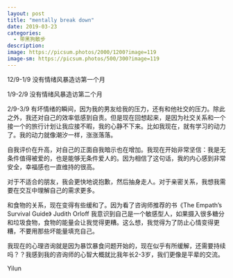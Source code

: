 ```yaml
---
layout: post
title: "mentally break down"
date: 2019-03-23
categories:
  - 带黑狗散步
description:
image: https://picsum.photos/2000/1200?image=119
image-sm: https://picsum.photos/500/300?image=119
---
```

12/9-1/9 没有情绪风暴造访第一个月

1/9-2/9 没有情绪风暴造访第二个月

2/9-3/9 有坏情绪的瞬间，因为我的男友给我的压力，还有和他社交的压力。除此之外<!--break-->，我还对自己的效率低感到自责。但是现在回想起来，是因为社交关系和一个接一个的旅行计划让我应接不暇，我的心静不下来。比如我现在，就有学习的动力了。我的动力就像潮汐一样，涨涨落落。

自我评价在升高，对自己的正面自我暗示也在增加。我现在开始非常坚信：我是无条件值得被爱的，也是能够无条件爱人的。因为相信了这句话，我的内心感到非常安全，幸福感也一直维持的很高。

对于不适合的朋友，我会更快地说抱歉，然后抽身走人。对于亲密关系，我想我需要在交互中理解自己的需求更多。

和食物的关系，现在变得有些缓和了。因为看了咨询师推荐的书《The Empath’s Survival Guide》 Judith Orloff 我意识到自己是一个敏感型人，如果摄入很多糖分和垃圾食物，食物的能量会让我觉得更糟。这么想，我觉得为了防止心情变得更糟，不要用那些坏能量填充自己。

我现在的心理咨询就是因为暴饮暴食问题开始的，现在似乎有所缓解，还需要持续吗？？我感到我的咨询师的心智大概就比我年长2-3岁，我们更像是平辈的交流。

Yilun